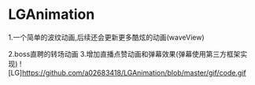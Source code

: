 # LGAnimation

1.一个简单的波纹动画,后续还会更新更多酷炫的动画(waveView)

2.boss直聘的转场动画
3.增加直播点赞动画和弹幕效果(弹幕使用第三方框架实现)
![LG]https://github.com/a02683418/LGAnimation/blob/master/gif/code.gif
